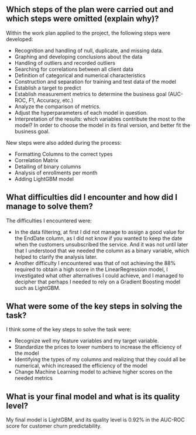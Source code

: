 ## Which steps of the plan were carried out and which steps were omitted (explain why)?

Within the work plan applied to the project, the following steps were developed:

- Recognition and handling of null, duplicate, and missing data.
- Graphing and developing conclusions about the data
- Handling of outliers and recorded outliers
- Searching for correlations between all client data
- Definition of categorical and numerical characteristics
- Construction and separation for training and test data of the model
- Establish a target to predict
- Establish measurement metrics to determine the business goal (AUC-ROC, F1, Accuracy, etc.)
- Analyze the comparison of metrics.
- Adjust the hyperparameters of each model in question.
- Interpretation of the results: which variables contribute the most to the model? In order to choose the model in its final version, and better fit the business goal.

New steps were also added during the process:

- Formatting Columns to the correct types
- Correlation Matrix
- Detailing of binary columns
- Analysis of enrollments per month
- Adding LightGBM model

## What difficulties did I encounter and how did I manage to solve them?

The difficulties I encountered were:

- In the data filtering, at first I did not manage to assign a good value for the EndDate column, as I did not know if you wanted to keep the date when the customers unsubscribed the service. And it was not until later that I understood that we needed the column as a binary variable, which helped to clarify the analysis later.
- Another difficulty I encountered was that of not achieving the 88% required to obtain a high score in the LinearRegression model, I investigated what other alternatives I could achieve, and I managed to decipher that perhaps I needed to rely on a Gradient Boosting model such as LightGBM.

## What were some of the key steps in solving the task?

I think some of the key steps to solve the task were:

- Recognize well my feature variables and my target variable.
- Standardize the prices to lower numbers to increase the efficiency of the model
- Identifying the types of my columns and realizing that they could all be numerical, which increased the efficiency of the model
- Change Machine Learning model to achieve higher scores on the needed metrics

## What is your final model and what is its quality level?

My final model is LightGBM, and its quality level is 0.92% in the AUC-ROC score for customer churn predictability.
